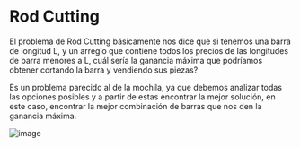 # Rod Cutting
El problema de Rod Cutting básicamente nos dice que si tenemos una barra de longitud L, y un arreglo que contiene todos los precios de las longitudes de barra menores a L, cuál sería la ganancia máxima que podríamos obtener cortando la barra y vendiendo sus piezas?

Es un problema parecido al de la mochila, ya que debemos analizar todas las opciones posibles y a partir de estas encontrar la mejor solución, en este caso, encontrar la mejor combinación de barras que nos den la ganancia máxima.

![image](https://miro.medium.com/max/1400/1*y4eH7UShLsEQuGz5kekWKg.png)
